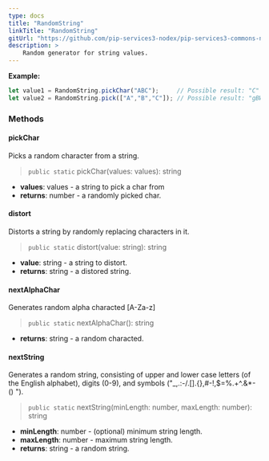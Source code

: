 ```yaml
---
type: docs
title: "RandomString"
linkTitle: "RandomString"
gitUrl: "https://github.com/pip-services3-nodex/pip-services3-commons-nodex"
description: >
    Random generator for string values.
---
```


**Example:**

```typescript
let value1 = RandomString.pickChar("ABC");     // Possible result: "C"
let value2 = RandomString.pick(["A","B","C"]); // Possible result: "gBW"

```


### Methods

#### pickChar
Picks a random character from a string.

> `public static` pickChar(values: values): string

- **values**: values - a string to pick a char from
- **returns**: number - a randomly picked char.

#### distort
Distorts a string by randomly replacing characters in it.

> `public static` distort(value: string): string

- **value**: string - a string to distort.
- **returns**: string - a distored string.

#### nextAlphaChar
Generates random alpha characted [A-Za-z]

> `public static` nextAlphaChar(): string

- **returns**: string - a random characted.

#### nextString
Generates a random string, consisting of upper and lower case letters (of the English alphabet), 
digits (0-9), and symbols ("_,.:-/.[].{},#-!,$=%.+^.&*-() ").

> `public static` nextString(minLength: number, maxLength: number): string

- **minLength**: number - (optional) minimum string length.
- **maxLength**: number - maximum string length.
- **returns**: string - a random string.